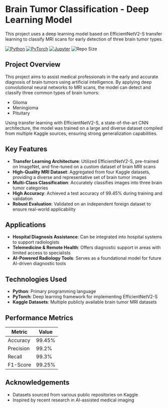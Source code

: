 # Brain Tumor Classification - Deep Learning Model

This project uses a deep learning model based on EfficientNetV2-S transfer learning to classify MRI scans for early detection of three brain tumor types.

[![Python](https://img.shields.io/badge/Python-3776AB?style=for-the-badge&logo=python&logoColor=white)](https://www.python.org/)
[![PyTorch](https://img.shields.io/badge/PyTorch-EE4C2C?style=for-the-badge&logo=pytorch&logoColor=white)](https://pytorch.org/)
[![Jupyter](https://img.shields.io/badge/Jupyter-F37626?style=for-the-badge&logo=jupyter&logoColor=white)](https://jupyter.org/)
![Repo Size](https://img.shields.io/github/repo-size/daviddning/cancer-tumor-classifier?style=for-the-badge)

## Project Overview

This project aims to assist medical professionals in the early and accurate diagnosis of brain tumors using artificial intelligence. By applying deep convolutional neural networks to MRI scans, the model can detect and classify three common types of brain tumors:

- Glioma
- Meningioma
- Pituitary

Using transfer learning with EfficientNetV2-S, a state-of-the-art CNN architecture, the model was trained on a large and diverse dataset compiled from multiple Kaggle sources, ensuring strong generalization capabilities.

## Key Features

- **Transfer Learning Architecture**: Utilized EfficientNetV2-S, pre-trained on ImageNet, and fine-tuned on a custom dataset of brain MRI scans
- **High-Quality MRI Dataset**: Aggregated from four Kaggle datasets, providing a diverse and representative set of brain tumor images
- **Multi-Class Classification**: Accurately classifies images into three brain tumor categories
- **High Accuracy**: Achieved a test accuracy of 99.45% during training and validation
- **Robust Evaluation**: Validated on an independent foreign dataset to ensure real-world applicability

## Applications

- **Hospital Diagnosis Assistance**: Can be integrated into hospital systems to support radiologists
- **Telemedicine & Remote Health**: Offers diagnostic support in areas with limited access to specialists
- **AI-Powered Radiology Tools**: Serves as a foundational model for future AI-driven diagnostic tools

## Technologies Used

- **Python**: Primary programming language
- **PyTorch**: Deep learning framework for implementing EfficientNetV2-S
- **Kaggle Datasets**: Multiple publicly available brain tumor MRI datasets

## Performance Metrics


| Metric        | Value   |
|--------------|---------|
| Accuracy     | 99.45%  |
| Precision    | 99.2%   |
| Recall       | 99.3%   |
| F1-Score     | 99.25%  |


## Acknowledgements

- Datasets sourced from various public repositories on Kaggle
- Inspired by recent research in AI-assisted medical imaging
